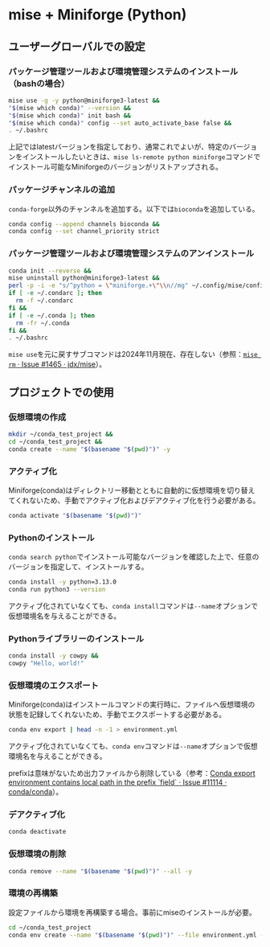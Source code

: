
# mise + Miniforge (Python)
## ユーザーグローバルでの設定
### パッケージ管理ツールおよび環境管理システムのインストール（bashの場合）
```sh
mise use -g -y python@miniforge3-latest &&
"$(mise which conda)" --version &&
"$(mise which conda)" init bash &&
"$(mise which conda)" config --set auto_activate_base false &&
. ~/.bashrc
```
上記ではlatestバージョンを指定しており、通常これでよいが、特定のバージョンをインストールしたいときは、`mise ls-remote python miniforge`コマンドでインストール可能なMiniforgeのバージョンがリストアップされる。

### パッケージチャンネルの追加
`conda-forge`以外のチャンネルを追加する。以下では`bioconda`を追加している。
```sh
conda config --append channels bioconda &&
conda config --set channel_priority strict
```

### パッケージ管理ツールおよび環境管理システムのアンインストール
```sh
conda init --reverse &&
mise uninstall python@miniforge3-latest &&
perl -p -i -e "s/^python = \"miniforge.+\"\\n//mg" ~/.config/mise/config.toml &&
if [ -e ~/.condarc ]; then
  rm -f ~/.condarc
fi &&
if [ -e ~/.conda ]; then
  rm -fr ~/.conda
fi &&
. ~/.bashrc
```
`mise use`を元に戻すサブコマンドは2024年11月現在、存在しない（参照：[`mise rm` · Issue #1465 · jdx/mise](https://github.com/jdx/mise/issues/1465)）。

## プロジェクトでの使用
### 仮想環境の作成
```sh
mkdir ~/conda_test_project &&
cd ~/conda_test_project &&
conda create --name "$(basename "$(pwd)")" -y
```

### アクティブ化
Miniforge(conda)はディレクトリー移動とともに自動的に仮想環境を切り替えてくれないため、手動でアクティブ化およびデアクティブ化を行う必要がある。
```sh
conda activate "$(basename "$(pwd)")"
```

### Pythonのインストール
`conda search python`でインストール可能なバージョンを確認した上で、任意のバージョンを指定して、インストールする。
```sh
conda install -y python=3.13.0
conda run python3 --version
```
アクティブ化されていなくても、`conda install`コマンドは`--name`オプションで仮想環境名を与えることができる。

### Pythonライブラリーのインストール
```sh
conda install -y cowpy &&
cowpy "Hello, world!"
```

### 仮想環境のエクスポート
Miniforge(conda)はインストールコマンドの実行時に、ファイルへ仮想環境の状態を記録してくれないため、手動でエクスポートする必要がある。
```sh
conda env export | head -n -1 > environment.yml
```
アクティブ化されていなくても、`conda env`コマンドは`--name`オプションで仮想環境名を与えることができる。

prefixは意味がないため出力ファイルから削除している（参考：[Conda export environment contains local path in the prefix \`field\` · Issue #11114 · conda/conda](https://github.com/conda/conda/issues/11114)）。

### デアクティブ化
```sh
conda deactivate
```

### 仮想環境の削除
```sh
conda remove --name "$(basename "$(pwd)")" --all -y
```

### 環境の再構築
設定ファイルから環境を再構築する場合。事前にmiseのインストールが必要。
```sh
cd ~/conda_test_project
conda env create --name "$(basename "$(pwd)")" --file environment.yml -y
```
